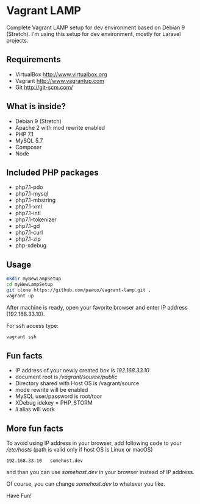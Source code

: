 # Vagrant LAMP 
Complete Vagrant LAMP setup for dev environment based on Debian 9 (Stretch).
I'm using this setup for dev environment, mostly for Laravel projects.

## Requirements
  - VirtualBox  http://www.virtualbox.org
  - Vagrant http://www.vagrantup.com
  - Git http://git-scm.com/

## What is inside?
 * Debian 9 (Stretch)
 * Apache 2 with mod rewrite enabled
 * PHP 7.1
 * MySQL 5.7
 * Composer
 * Node
 
## Included PHP packages
  * php7.1-pdo 
  * php7.1-mysql 
  * php7.1-mbstring 
  * php7.1-xml 
  * php7.1-intl 
  * php7.1-tokenizer 
  * php7.1-gd 
  * php7.1-curl 
  * php7.1-zip
  * php-xdebug
  
## Usage
```bash
mkdir myNewLampSetup
cd myNewLampSetup
git clone https://github.com/pawco/vagrant-lamp.git .
vagrant up
```
After machine is ready, open your favorite browser and enter IP address (192.168.33.10).

For ssh access type:
```bash
vagrant ssh
```

## Fun facts
 - IP address of your newly created box is *192.168.33.10*
 - document root is */vagrant/source/public* 
 - Directory shared with Host OS is /vagrant/source
 - mode rewrite will be enabled
 - MySQL user/password is root/toor
 - XDebug idekey = PHP_STORM
 - *ll* alias will work
 
## More fun facts
To avoid using IP address in your browser, add following code to your */etc/hosts* (path is valid only if host OS is Linux or macOS)
```
192.168.33.10   somehost.dev
```
and than you can use *somehost.dev* in your browser instead of IP address.

Of course, you can change *somehost.dev* to whatever you like.
 
Have Fun!
